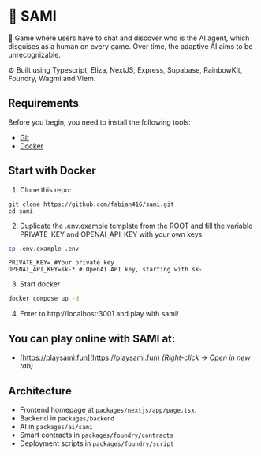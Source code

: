 # 🤖 SAMI

🧪 Game where users have to chat and discover who is the AI agent, which disguises as a human on every game. Over time, the adaptive AI aims to be unrecognizable.

⚙️ Built using Typescript, Eliza, NextJS, Express, Supabase, RainbowKit, Foundry, Wagmi and Viem.

## Requirements

Before you begin, you need to install the following tools:

- [Git](https://git-scm.com/downloads)
- [Docker](https://docs.docker.com/get-started/get-docker/)


## Start with Docker

1. Clone this repo:

```
git clone https://github.com/fabian416/sami.git
cd sami
```

2. Duplicate the .env.example template from the ROOT and fill the variable PRIVATE_KEY and OPENAI_API_KEY with your own keys

```bash
cp .env.example .env
```

```
PRIVATE_KEY= #Your private key  
OPENAI_API_KEY=sk-* # OpenAI API key, starting with sk-  
```

3. Start docker

```bash
docker compose up -d
```

4. Enter to http://localhost:3001 and play with sami!

## You can play online with SAMI at:

- [https://playsami.fun](https://playsami.fun) _(Right-click → Open in new tab)_


## Architecture

- Frontend homepage at `packages/nextjs/app/page.tsx`.
- Backend in `packages/backend`
- AI in `packages/ai/sami`
- Smart contracts in `packages/foundry/contracts`
- Deployment scripts in `packages/foundry/script`
